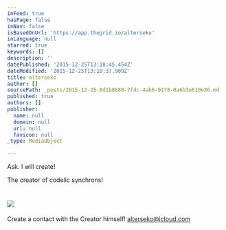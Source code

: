 ```yaml
---
inFeed: true
hasPage: false
inNav: false
isBasedOnUrl: 'https://app.thegrid.io/alterseko'
inLanguage: null
starred: true
keywords: []
description: ''
datePublished: '2015-12-25T13:18:45.454Z'
dateModified: '2015-12-25T13:18:37.909Z'
title: alterseko
author: []
sourcePath: _posts/2015-12-25-8d1b8688-7fdc-4ab6-9178-0a6b3e610e36.md
published: true
authors: []
publisher:
  name: null
  domain: null
  url: null
  favicon: null
_type: MediaObject

---
```

Ask. I will create!

The creator of codelic synchrons!

# ![](https://s3-us-west-2.amazonaws.com/the-grid-img/p/28ed0a5fd9c36b4d6f8c9972351c0e93b4ec4a2d.png)

Create a contact with the Creator himself! [alterseko@icloud.com][0]

[0]: mailto:alterseko@icloud.com